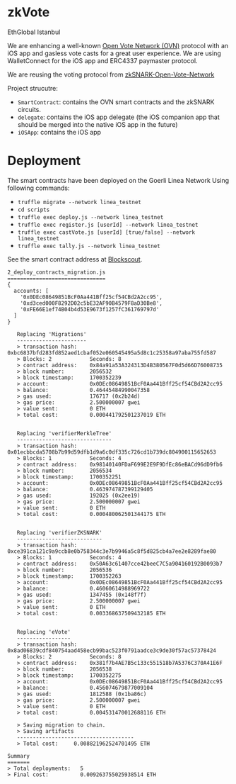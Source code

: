 # zkVote
EthGlobal Istanbul

We are enhancing a well-known [Open Vote Network (OVN)](https://eprint.iacr.org/2022/310) protocol with an iOS app and gasless vote casts for a great user experience. We are using WalletConnect for the iOS app and ERC4337 paymaster protocol.

We are reusing the voting protocol from [zkSNARK-Open-Vote-Network](https://github.com/mhgharieb/zkSNARK-Open-Vote-Network)

Project strucutre:
- `SmartContract`: contains the OVN smart contracts and the zkSNARK circuits.
- `delegate`: contains the iOS app delegate (the iOS companion app that should be merged into the native iOS app in the future)
- `iOSApp`: contains the iOS app

# Deployment

The smart contracts have been deployed on the Goerli Linea Network
Using following commands:
- `truffle migrate --network linea_testnet`
- `cd scripts`
- `truffle exec deploy.js --network linea_testnet`
- `truffle exec register.js [userId] --network linea_testnet`
- `truffle exec castVote.js [userId] [true/false] --network linea_testnet`
- `truffle exec tally.js --network linea_testnet`

See the smart contract address at [Blockscout](https://explorer.goerli.linea.build/address/0x381f7b4AE7B5c133c551518b7A5376C370A41E6F).
```
2_deploy_contracts_migration.js
===============================
{
  accounts: [
    '0x0DEc08649851BcF0Aa441Bff25cf54CBd2A2cc95',
    '0xd3ced000F8292D02c5bE32AF90B4579F8aD30Be8',
    '0xFE66E1ef74B04b4d53E9673f1257fC361769797d'
  ]
}

   Replacing 'Migrations'
   ----------------------
   > transaction hash:    0xbc6837bfd283fd852aed1cbaf052e060545495a5d8c1c25358a97aba755fd587
   > Blocks: 2            Seconds: 8
   > contract address:    0x84a91a53A324313D4B380567F0d5d66D76008735
   > block number:        2056532
   > block timestamp:     1700352239
   > account:             0x0DEc08649851BcF0Aa441Bff25cf54CBd2A2cc95
   > balance:             0.46445484990047358
   > gas used:            176717 (0x2b24d)
   > gas price:           2.500000007 gwei
   > value sent:          0 ETH
   > total cost:          0.000441792501237019 ETH


   Replacing 'verifierMerkleTree'
   ------------------------------
   > transaction hash:    0x01ecbbcda5708b7b99d59dfb1d9a6c0df335c726cd1b739dc804900115652653
   > Blocks: 1            Seconds: 4
   > contract address:    0x98140140FDaF699E2E9F9DfEc86eBACd96dD9fb6
   > block number:        2056534
   > block timestamp:     1700352251
   > account:             0x0DEc08649851BcF0Aa441Bff25cf54CBd2A2cc95
   > balance:             0.463974787399129405
   > gas used:            192025 (0x2ee19)
   > gas price:           2.500000007 gwei
   > value sent:          0 ETH
   > total cost:          0.000480062501344175 ETH


   Replacing 'verifierZKSNARK'
   ---------------------------
   > transaction hash:    0xce391ca121c9a9ccb8e0b758344c3e7b9946a5c8f5d825cb4a7ee2e8289fae80
   > Blocks: 1            Seconds: 4
   > contract address:    0x50A63c61407cce42beeC7C5a904160192B0093b7
   > block number:        2056536
   > block timestamp:     1700352263
   > account:             0x0DEc08649851BcF0Aa441Bff25cf54CBd2A2cc95
   > balance:             0.46060614988969722
   > gas used:            1347455 (0x148f7f)
   > gas price:           2.500000007 gwei
   > value sent:          0 ETH
   > total cost:          0.003368637509432185 ETH


   Replacing 'eVote'
   -----------------
   > transaction hash:    0x8ad06839cdf840754aad458ecb99bac523f0791aadce3c9de30f57ac57378424
   > Blocks: 2            Seconds: 8
   > contract address:    0x381f7b4AE7B5c133c551518b7A5376C370A41E6F
   > block number:        2056538
   > block timestamp:     1700352275
   > account:             0x0DEc08649851BcF0Aa441Bff25cf54CBd2A2cc95
   > balance:             0.456074679877009104
   > gas used:            1812588 (0x1ba86c)
   > gas price:           2.500000007 gwei
   > value sent:          0 ETH
   > total cost:          0.004531470012688116 ETH

   > Saving migration to chain.
   > Saving artifacts
   -------------------------------------
   > Total cost:     0.008821962524701495 ETH

Summary
=======
> Total deployments:   5
> Final cost:          0.009263755025938514 ETH

```
